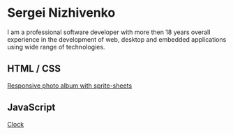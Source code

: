 # Sergei Nizhivenko

I am a professional software developer with more then 18 years overall experience in
the development of web, desktop and embedded applications using wide range of technologies.

## HTML / CSS

[Responsive photo album with sprite-sheets](/test-khv-wa/)

## JavaScript

[Clock](/js-exersize-clock/)
